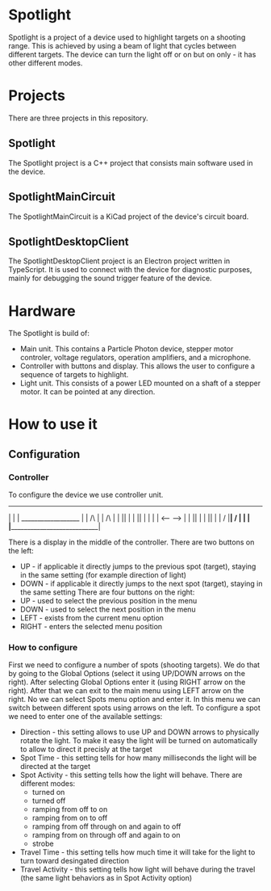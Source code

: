# Spotlight
Spotlight is a project of a device used to highlight targets on a shooting range. This is achieved by using a beam of light that cycles between different targets. The device can turn the light off or on but on only - it has other different modes.

# Projects
There are three projects in this repository.

## Spotlight
The Spotlight project is a C++ project that consists main software used in the device.

## SpotlightMainCircuit
The SpotlightMainCircuit is a KiCad project of the device's circuit board.

## SpotlightDesktopClient
The SpotlightDesktopClient project is an Electron project written in TypeScript. It is used to connect with the device for diagnostic purposes, mainly for debugging the sound trigger feature of the device.

# Hardware
The Spotlight is build of:
- Main unit. This contains a Particle Photon device, stepper motor controler, voltage regulators, operation amplifiers, and a microphone.
- Controller with buttons and display. This allows the user to configure a sequence of targets to highlight.
- Light unit. This consists of a power LED mounted on a shaft of a stepper motor. It can be pointed at any direction.

# How to use it

## Configuration

### Controller
To configure the device we use controller unit.
 _____________________________________________
|                                             |
|         __________________                  |
|   /\   |                  |       /\        |
|   ||   |                  |       ||        |
|        |                  |   <--    -->    |
|   ||   |                  |       ||        |
|   \/   |__________________|       \/        |
|                                             |
|_____________________________________________|

There is a display in the middle of the controller.
There are two buttons on the left:
- UP - if applicable it directly jumps to the previous spot (target), staying in the same setting (for example direction of light)
- DOWN - if applicable it directly jumps to the next spot (target), staying in the same setting
There are four buttons on the right:
- UP - used to select the previous position in the menu
- DOWN - used to select the next position in the menu
- LEFT - exists from the current menu option
- RIGHT - enters the selected menu position

### How to configure
First we need to configure a number of spots (shooting targets). We do that by going to the Global Options (select it using UP/DOWN arrows on the right). After selecting Global Options enter it (using RIGHT arrow on the right).
After that we can exit to the main menu using LEFT arrow on the right.
No we can select Spots menu option and enter it. In this menu we can switch between different spots using arrows on the left.
To configure a spot we need to enter one of the available settings:
- Direction - this setting allows to use UP and DOWN arrows to physically rotate the light. To make it easy the light will be turned on automatically to allow to direct it precisly at the target
- Spot Time - this setting tells for how many milliseconds the light will be directed at the target
- Spot Activity - this setting tells how the light will behave. There are different modes:
  - turned on
  - turned off
  - ramping from off to on
  - ramping from on to off
  - ramping from off through on and again to off
  - ramping from on through off and again to on
  - strobe
- Travel Time - this setting tells how much time it will take for the light to turn toward desingated direction
- Travel Activity - this setting tells how light will behave during the travel (the same light behaviors as in Spot Activity option)




